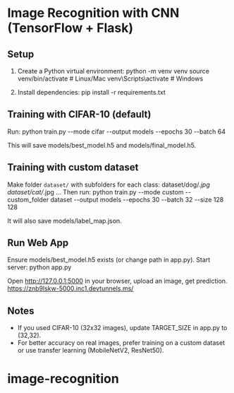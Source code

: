 # Image Recognition with CNN (TensorFlow + Flask)

## Setup
1. Create a Python virtual environment:
   python -m venv venv
   source venv/bin/activate   # Linux/Mac
   venv\Scripts\activate      # Windows

2. Install dependencies:
   pip install -r requirements.txt

## Training with CIFAR-10 (default)
Run:
   python train.py --mode cifar --output models --epochs 30 --batch 64

This will save models/best_model.h5 and models/final_model.h5.

## Training with custom dataset
Make folder `dataset/` with subfolders for each class:
dataset/dog/*.jpg
dataset/cat/*.jpg
...
Then run:
   python train.py --mode custom --custom_folder dataset --output models --epochs 30 --batch 32 --size 128 128

It will also save models/label_map.json.

## Run Web App
Ensure models/best_model.h5 exists (or change path in app.py).
Start server:
   python app.py

Open http://127.0.0.1:5000 in your browser, upload an image, get prediction.
https://znb9lskw-5000.inc1.devtunnels.ms/

## Notes
- If you used CIFAR-10 (32x32 images), update TARGET_SIZE in app.py to (32,32).
- For better accuracy on real images, prefer training on a custom dataset or use transfer learning (MobileNetV2, ResNet50).
# image-recognition
